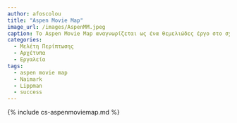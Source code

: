 ```yaml
---
author: afoscolou
title: "Aspen Movie Map"
image_url: /images/AspenMM.jpeg
caption: Το Aspen Movie Map αναγνωρίζεται ως ένα θεμελιώδες έργο στο σχεδιασμό διαδραστικών μέσων και ο προκάτοχος συστημάτων όπως το Google Street View.
categories:
  - Μελέτη Περίπτωσης
  - Αρχέτυπα
  - Εργαλεία
tags:
  - aspen movie map
  - Naimark
  - Lippman 
  - success
---
```


{% include cs-aspenmoviemap.md %}
